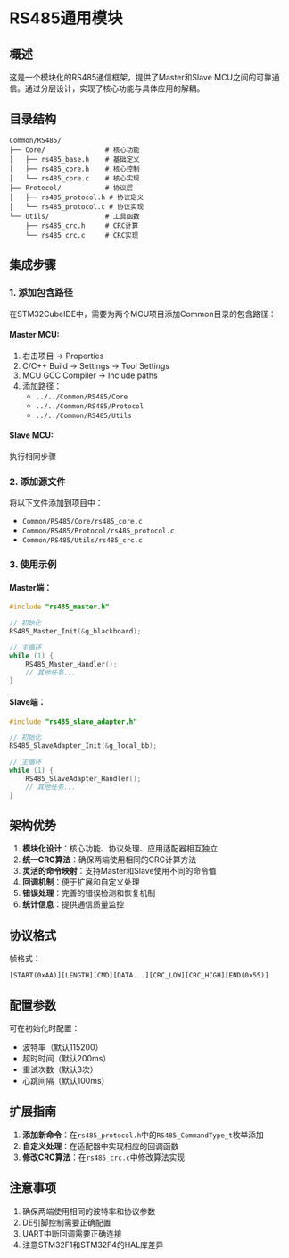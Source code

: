 # RS485通用模块

## 概述
这是一个模块化的RS485通信框架，提供了Master和Slave MCU之间的可靠通信。通过分层设计，实现了核心功能与具体应用的解耦。

## 目录结构
```
Common/RS485/
├── Core/               # 核心功能
│   ├── rs485_base.h    # 基础定义
│   ├── rs485_core.h    # 核心控制
│   └── rs485_core.c    # 核心实现
├── Protocol/           # 协议层
│   ├── rs485_protocol.h # 协议定义
│   └── rs485_protocol.c # 协议实现
└── Utils/              # 工具函数
    ├── rs485_crc.h     # CRC计算
    └── rs485_crc.c     # CRC实现
```

## 集成步骤

### 1. 添加包含路径
在STM32CubeIDE中，需要为两个MCU项目添加Common目录的包含路径：

#### Master MCU:
1. 右击项目 -> Properties
2. C/C++ Build -> Settings -> Tool Settings
3. MCU GCC Compiler -> Include paths
4. 添加路径：
   - `../../Common/RS485/Core`
   - `../../Common/RS485/Protocol`
   - `../../Common/RS485/Utils`

#### Slave MCU:
执行相同步骤

### 2. 添加源文件
将以下文件添加到项目中：
- `Common/RS485/Core/rs485_core.c`
- `Common/RS485/Protocol/rs485_protocol.c`
- `Common/RS485/Utils/rs485_crc.c`

### 3. 使用示例

#### Master端：
```c
#include "rs485_master.h"

// 初始化
RS485_Master_Init(&g_blackboard);

// 主循环
while (1) {
    RS485_Master_Handler();
    // 其他任务...
}
```

#### Slave端：
```c
#include "rs485_slave_adapter.h"

// 初始化
RS485_SlaveAdapter_Init(&g_local_bb);

// 主循环
while (1) {
    RS485_SlaveAdapter_Handler();
    // 其他任务...
}
```

## 架构优势

1. **模块化设计**：核心功能、协议处理、应用适配器相互独立
2. **统一CRC算法**：确保两端使用相同的CRC计算方法
3. **灵活的命令映射**：支持Master和Slave使用不同的命令值
4. **回调机制**：便于扩展和自定义处理
5. **错误处理**：完善的错误检测和恢复机制
6. **统计信息**：提供通信质量监控

## 协议格式

帧格式：
```
[START(0xAA)][LENGTH][CMD][DATA...][CRC_LOW][CRC_HIGH][END(0x55)]
```

## 配置参数

可在初始化时配置：
- 波特率（默认115200）
- 超时时间（默认200ms）
- 重试次数（默认3次）
- 心跳间隔（默认100ms）

## 扩展指南

1. **添加新命令**：在`rs485_protocol.h`中的`RS485_CommandType_t`枚举添加
2. **自定义处理**：在适配器中实现相应的回调函数
3. **修改CRC算法**：在`rs485_crc.c`中修改算法实现

## 注意事项

1. 确保两端使用相同的波特率和协议参数
2. DE引脚控制需要正确配置
3. UART中断回调需要正确连接
4. 注意STM32F1和STM32F4的HAL库差异